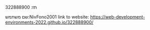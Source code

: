 
תז: 322888900

שם משתמש:NivFono2001
link to website:
https://web-development-environments-2022.github.io/322888900/
